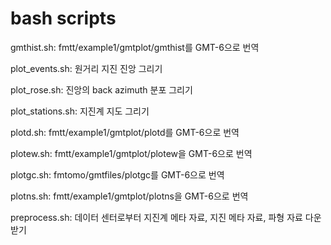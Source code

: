 # bash scripts
gmthist.sh: fmtt/example1/gmtplot/gmthist를 GMT-6으로 번역

plot_events.sh: 원거리 지진 진앙 그리기

plot_rose.sh: 진앙의 back azimuth 분포 그리기

plot_stations.sh: 지진계 지도 그리기

plotd.sh: fmtt/example1/gmtplot/plotd를 GMT-6으로 번역

plotew.sh: fmtt/example1/gmtplot/plotew을 GMT-6으로 번역

plotgc.sh: fmtomo/gmtfiles/plotgc를 GMT-6으로 번역

plotns.sh: fmtt/example1/gmtplot/plotns을 GMT-6으로 번역

preprocess.sh: 데이터 센터로부터 지진계 메타 자료, 지진 메타 자료, 파형 자료 다운 받기

